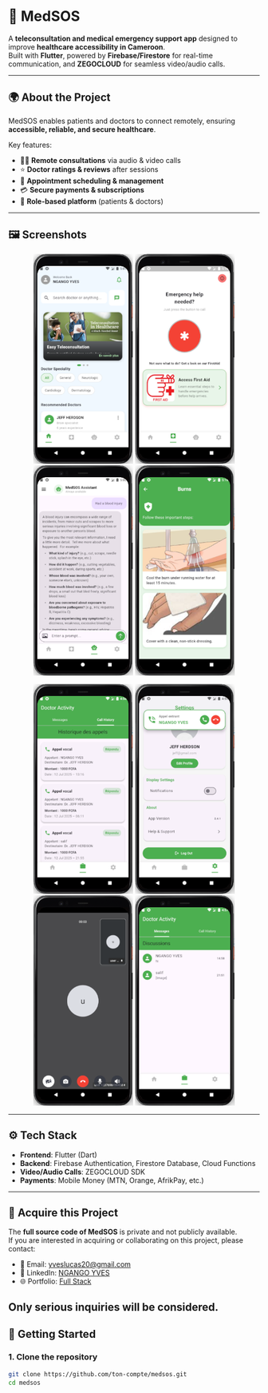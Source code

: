 # 📱 MedSOS

A **teleconsultation and medical emergency support app** designed to improve **healthcare accessibility in Cameroon**.  
Built with **Flutter**, powered by **Firebase/Firestore** for real-time communication, and **ZEGOCLOUD** for seamless video/audio calls.  

---

## 🌍 About the Project
MedSOS enables patients and doctors to connect remotely, ensuring **accessible, reliable, and secure healthcare**.  

Key features:
- 👨‍⚕️ **Remote consultations** via audio & video calls  
- ⭐ **Doctor ratings & reviews** after sessions  
- 📅 **Appointment scheduling & management**  
- 💳 **Secure payments & subscriptions**  
- 🔐 **Role-based platform** (patients & doctors)  

---

## 🖼️ Screenshots

<p align="center">
  <img src="assets/image1.jpg" width="200" alt="MedSOS Screenshot 1">
  <img src="assets/image2.jpg" width="200" alt="MedSOS Screenshot 2">
  <img src="assets/image3.jpg" width="200" alt="MedSOS Screenshot 3">
  <img src="assets/image4.jpg" width="200" alt="MedSOS Screenshot 4">
</p>

<p align="center">
  <img src="assets/image5.jpg" width="200" alt="MedSOS Screenshot 5">
  <img src="assets/image6.jpg" width="200" alt="MedSOS Screenshot 6">
  <img src="assets/image7.jpg" width="200" alt="MedSOS Screenshot 7">
  <img src="assets/image8.jpg" width="200" alt="MedSOS Screenshot 8">
</p>

---

## ⚙️ Tech Stack

- **Frontend**: Flutter (Dart)  
- **Backend**: Firebase Authentication, Firestore Database, Cloud Functions  
- **Video/Audio Calls**: ZEGOCLOUD SDK  
- **Payments**: Mobile Money (MTN, Orange, AfrikPay, etc.)  

---
## 📩 Acquire this Project

The **full source code of MedSOS** is private and not publicly available.  
If you are interested in acquiring or collaborating on this project, please contact:

- 📧 Email: yveslucas20@gmail.com 
- 💼 LinkedIn: [NGANGO YVES](https://www.linkedin.com/in/ngango-yves-636209300/)  
- 🌐 Portfolio: [Full Stack](https://ngangoyves.github.io/Fullstack-Portfolio/)  

Only serious inquiries will be considered.
---
## 🚀 Getting Started

### 1. Clone the repository
```bash
git clone https://github.com/ton-compte/medsos.git
cd medsos


